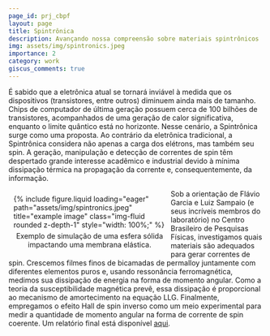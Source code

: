 ```yaml
---
page_id: prj_cbpf
layout: page
title: Spintrônica
description: Avançando nossa compreensão sobre materiais spintrônicos
img: assets/img/spintronics.jpeg
importance: 2
category: work
giscus_comments: true
---
```


É sabido que a eletrônica atual se tornará inviável à medida que os dispositivos (transistores, entre outros) diminuem ainda mais de tamanho.
Chips de computador de última geração possuem cerca de 100 bilhões de transistores, acompanhados de uma geração de calor significativa, enquanto o limite quântico está no horizonte. Nesse cenário, a Spintrônica surge como uma proposta. Ao contrário da eletrônica tradicional, a Spintrônica considera não apenas a carga dos elétrons, mas também seu spin.
A geração, manipulação e detecção de correntes de spin têm despertado grande interesse acadêmico e industrial devido à mínima dissipação térmica na propagação da corrente e, consequentemente, da informação.

<figure style="float: left; margin: 10px; max-width: 300px;">
    {% include figure.liquid loading="eager" path="assets/img/spintronics.jpeg" title="example image" class="img-fluid rounded z-depth-1" style="width: 100%;" %}
    <figcaption style="text-align: center; margin-top: 5px;">
        Exemplo de simulação de uma esfera sólida impactando uma membrana elástica.
    </figcaption>
</figure>

Sob a orientação de Flávio Garcia e Luiz Sampaio (e seus incríveis membros do laboratório) no Centro Brasileiro de Pesquisas Físicas, investigamos quais materiais são adequados para gerar correntes de spin.
Crescemos filmes finos de bicamadas de permalloy juntamente com diferentes elementos puros e, usando ressonância ferromagnética, medimos sua dissipação de energia na forma de momento angular. Como a teoria da susceptibilidade magnética prevê, essa dissipação é proporcional ao mecanismo de amortecimento na equação LLG.
Finalmente, empregamos o efeito Hall de spin inverso como um meio experimental para medir a quantidade de momento angular na forma de corrente de spin coerente. Um relatório final está disponível <a href="/assets/pdf/Spintronics__The_New_Electronics.pdf">aqui</a>.